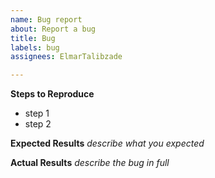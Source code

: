 ```yaml
---
name: Bug report
about: Report a bug
title: Bug
labels: bug
assignees: ElmarTalibzade

---
```


**Steps to Reproduce**
* step 1
* step 2

**Expected Results**
*describe what you expected*

**Actual Results**
*describe the bug in full*
